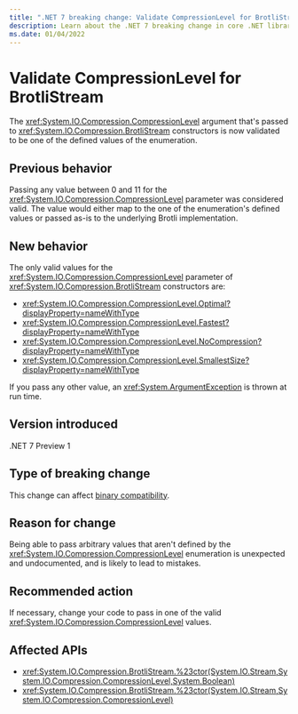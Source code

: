 ```yaml
---
title: ".NET 7 breaking change: Validate CompressionLevel for BrotliStream"
description: Learn about the .NET 7 breaking change in core .NET libraries where the CompressionLevel parameter to BrotliStream constructors is now validated.
ms.date: 01/04/2022
---
```

# Validate CompressionLevel for BrotliStream

The <xref:System.IO.Compression.CompressionLevel> argument that's passed to <xref:System.IO.Compression.BrotliStream> constructors is now validated to be one of the defined values of the enumeration.

## Previous behavior

Passing any value between 0 and 11 for the <xref:System.IO.Compression.CompressionLevel> parameter was considered valid. The value would either map to the one of the enumeration's defined values or passed as-is to the underlying Brotli implementation.

## New behavior

The only valid values for the <xref:System.IO.Compression.CompressionLevel> parameter of <xref:System.IO.Compression.BrotliStream> constructors are:

- <xref:System.IO.Compression.CompressionLevel.Optimal?displayProperty=nameWithType>
- <xref:System.IO.Compression.CompressionLevel.Fastest?displayProperty=nameWithType>
- <xref:System.IO.Compression.CompressionLevel.NoCompression?displayProperty=nameWithType>
- <xref:System.IO.Compression.CompressionLevel.SmallestSize?displayProperty=nameWithType>

If you pass any other value, an <xref:System.ArgumentException> is thrown at run time.

## Version introduced

.NET 7 Preview 1

## Type of breaking change

This change can affect [binary compatibility](../../categories.md#binary-compatibility).

## Reason for change

Being able to pass arbitrary values that aren't defined by the <xref:System.IO.Compression.CompressionLevel> enumeration is unexpected and undocumented, and is likely to lead to mistakes.

## Recommended action

If necessary, change your code to pass in one of the valid <xref:System.IO.Compression.CompressionLevel> values.

## Affected APIs

- <xref:System.IO.Compression.BrotliStream.%23ctor(System.IO.Stream,System.IO.Compression.CompressionLevel,System.Boolean)>
- <xref:System.IO.Compression.BrotliStream.%23ctor(System.IO.Stream,System.IO.Compression.CompressionLevel)>
